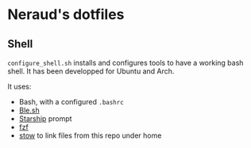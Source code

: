 # Neraud's dotfiles

## Shell

`configure_shell.sh` installs and configures tools to have a working bash shell.
It has been developped for Ubuntu and Arch.

It uses:

* Bash, with a configured `.bashrc`
* [Ble.sh](https://github.com/akinomyoga/ble.sh)
* [Starship](https://starship.rs/) prompt
* [fzf](https://github.com/junegunn/fzf)
* [stow](https://www.gnu.org/software/stow/) to link files from this repo under home
